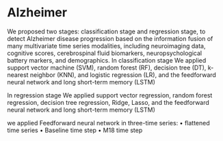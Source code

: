 # Alzheimer

We proposed two stages: classification stage and regression stage, to detect Alzheimer disease progression based on the information fusion of many multivariate time series modalities, including neuroimaging data, cognitive scores, cerebrospinal fluid biomarkers, neuropsychological battery markers, and demographics.
In classification stage
We applied support vector machine (SVM), random forest (RF), decision tree (DT), k-nearest neighbor (KNN), and logistic regression (LR), and the feedforward neural network and long short-term memory (LSTM)

In regression stage
We applied support vector regression, random forest regression, decision tree regression, Ridge, Lasso, and the feedforward neural network and long short-term memory (LSTM)

we applied Feedforward neural network in three-time series:
•	flattened time series
•	Baseline time step
•	M18 time step

